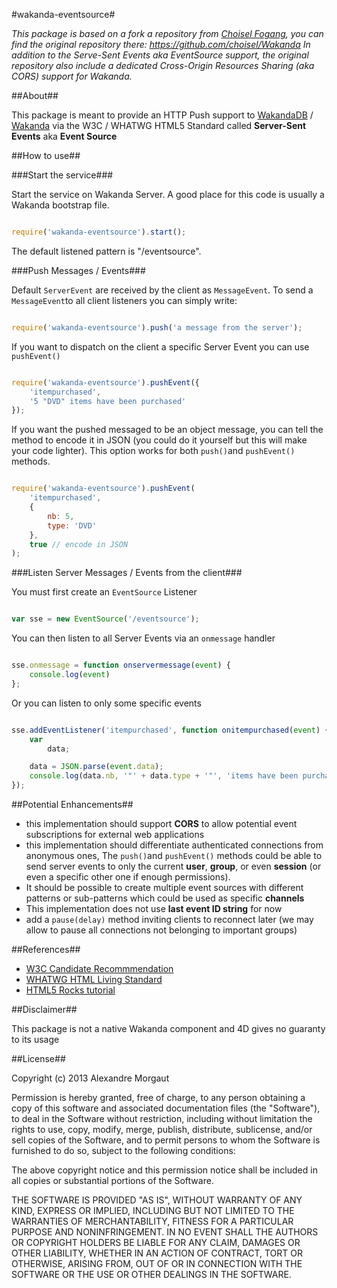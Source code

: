 #wakanda-eventsource#

*This package is based on a fork a repository from [Choisel Fogang](https://github.com/choisel), you can find the original repository there:
https://github.com/choisel/Wakanda
In addition to the Serve-Sent Events aka EventSource support, the original repository also include a dedicated Cross-Origin Resources Sharing (aka CORS) support for Wakanda.*
 
##About##
 

This package is meant to provide an HTTP Push support to [WakandaDB](http://wakandadb.org) / [Wakanda](http://wakanda.org) via the W3C / WHATWG HTML5 Standard called **Server-Sent Events** aka **Event Source**

##How to use##

###Start the service###

Start the service on Wakanda Server. A good place for this code is usually a Wakanda bootstrap file.

```javascript

require('wakanda-eventsource').start();

```

The default listened pattern is "/eventsource". 

###Push Messages / Events###

Default `ServerEvent` are received by the client as `MessageEvent`. To send a `MessageEvent`to all client listeners you can simply write:

```javascript

require('wakanda-eventsource').push('a message from the server');

```

If you want to dispatch on the client a specific Server Event you can use `pushEvent()`

```javascript

require('wakanda-eventsource').pushEvent({
    'itempurchased', 
    '5 "DVD" items have been purchased'
});

```

If you want the pushed messaged to be an object message, you can tell the method to encode it in JSON (you could do it yourself but this will make your code lighter). This option works for both `push()`and `pushEvent()` methods.

```javascript

require('wakanda-eventsource').pushEvent(
    'itempurchased',
    {
    	nb: 5,
    	type: 'DVD'
    },
    true // encode in JSON
);

```

###Listen Server Messages / Events from the client###

You must first create an `EventSource` Listener

```javascript

var sse = new EventSource('/eventsource');

```

You can then listen to all Server Events via an `onmessage` handler

```javascript

sse.onmessage = function onservermessage(event) {
	console.log(event)
};

```

Or you can listen to only some specific events


```javascript

sse.addEventListener('itempurchased', function onitempurchased(event) {
	var
		data;

	data = JSON.parse(event.data);
	console.log(data.nb, '"' + data.type + '"', 'items have been purchased')
});

```

##Potential Enhancements##

* this implementation should support **CORS** to allow potential event subscriptions for external web applications
* this implementation should differentiate authenticated connections from anonymous ones, The `push()`and `pushEvent()` methods could be able to send server events to only the current **user**, **group**, or even **session** (or even a specific other one if enough permissions).
* It should be possible to create multiple event sources with different patterns or sub-patterns which could be used as specific **channels**
* This implementation does not use **last event ID string** for now
* add a `pause(delay)` method inviting clients to reconnect later (we may allow to pause all connections not belonging to important groups)

##References##

* [W3C Candidate Recommmendation](http://w3.org/TR/Eventsource)
* [WHATWG HTML Living Standard](http://www.whatwg.org/specs/web-apps/current-work/multipage/comms.html)
* [HTML5 Rocks tutorial](http://www.html5rocks.com/en/tutorials/eventsource/basics/)

##Disclaimer##


This package is not a native Wakanda component and 4D gives no guaranty to its usage

##License##


Copyright (c) 2013 Alexandre Morgaut

Permission is hereby granted, free of charge, to any person obtaining a copy of this software and associated documentation files (the "Software"), to deal in the Software without restriction, including without limitation the rights to use, copy, modify, merge, publish, distribute, sublicense, and/or sell copies of the Software, and to permit persons to whom the Software is furnished to do so, subject to the following conditions:

The above copyright notice and this permission notice shall be included in all copies or substantial portions of the Software.

THE SOFTWARE IS PROVIDED "AS IS", WITHOUT WARRANTY OF ANY KIND, EXPRESS OR IMPLIED, INCLUDING BUT NOT LIMITED TO THE WARRANTIES OF MERCHANTABILITY, FITNESS FOR A PARTICULAR PURPOSE AND NONINFRINGEMENT. IN NO EVENT SHALL THE AUTHORS OR COPYRIGHT HOLDERS BE LIABLE FOR ANY CLAIM, DAMAGES OR OTHER LIABILITY, WHETHER IN AN ACTION OF CONTRACT, TORT OR OTHERWISE, ARISING FROM, OUT OF OR IN CONNECTION WITH THE SOFTWARE OR THE USE OR OTHER DEALINGS IN THE SOFTWARE.
